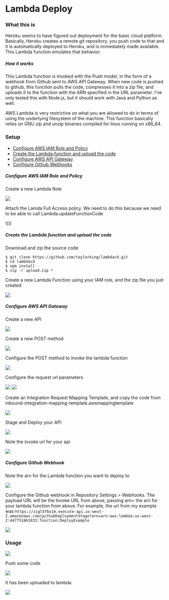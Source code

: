 # Lambda Deploy

### What this is
Heroku seems to have figured out deployment for the basic cloud platform. Basically, Heroku creates a remote git repository, you push code to that and it is automatically deployed to Heroku, and is immediately made available. This Lambda function emulates that behavior. 

##### How it works
This Lambda function is invoked with the Push model, in the form of a webhook from Github sent to AWS API Gateway. When new code is pushed to github, this function pulls the code, compresses it into a zip file, and uploads it to the function with the ARN specified in the URL parameter. I've only tested this with Node.js, but it should work with Java and Python as well.

AWS Lambda is very restrictive on what you are allowed to do in terms of using the underlying filesystem of the machine. This function basically relies on GNU zip and unzip binaries compiled for linux running on x86_64. 

### Setup
* [Configure AWS IAM Role and Policy]()
* [Create the Lambda function and upload the code
]()
* [Configure AWS API Gateway]()
* [Configure Github Webhooks]()

##### Configure AWS IAM Role and Policy
Create a new Lambda Role

![](http://i.imgur.com/DXCpWNS.png)

Attach the Lamda Full Access policy. We need to do this because we need to be able to call Lambda.updateFunctionCode

![](

##### Create the Lambda function and upload the code

Download and zip the source code

```{sh}
$ git clone https://github.com/taylorking/lambdacd.git
$ cd lambdacd
$ npm install
$ zip -r upload.zip *
```

Create a new Lambda Function using your IAM role, and the zip file you just created

![](http://i.imgur.com/dA31cQQ.png)

##### Configure AWS API Gateway

Create a new API

![](http://i.imgur.com/fitk8Xa.png)

Create a new POST method

![](http://i.imgur.com/gv39E4C.png)

Configure the POST method to invoke the lambda function

![](http://imgur.com/X2jyjXc.png)

Configure the request url parameters

![](http://imgur.com/FdCxofV.png)
![](http://i.imgur.com/9tYOPMW.png)

Create an Integration Request Mapping Template, and copy the code from inbound-integration-mapping-template.awsmappingtemplate

![](http://i.imgur.com/PRvUJjn.png)

Stage and Deploy your API

![](http://i.imgur.com/VPVPDkk.png)

Note the invoke url for your api

![](http://i.imgur.com/4teMqzH.png)

##### Configure Github Webhook

Note the arn for the Lambda function you want to deploy to

![](http://i.imgur.com/65NmGSo.png)

Configure the Github webhook in Repository Settings > Webhooks. The payload URL will be the Invoke URL from above, passing arn= the arn for your lambda function from above. For example, the url from my example was ```https://zigl5fbx1m.execute-api.us-west-2.amazonaws.com/githubDeploymentStage?arn=arn:aws:lambda:us-west-2:447751861833:function:DeployExample```



![](http://i.imgur.com/EuA1gFk.png)


### Usage

![](http://i.imgur.com/pRo0Arc.png)

Push some code

![](http://i.imgur.com/pTyLQPo.png)

It has been uploaded to lambda

![](http://i.imgur.com/RFzXBZr.png)
